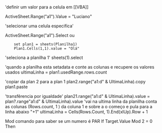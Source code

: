 
'definir um valor para a celula em [[VBA]]

ActiveSheet.Range("a1").Value = "Luciano"

'selecionar uma celula especifica'

ActiveSheet.Range("a1").Select
ou

```Dim Plan1 as Worksheet
	set plan1 = sheets(Planilha1)
	Plan1.Cells(1,1).value = "Olá"
```


'seleciona a planilha 1'
sheets(1).select

'quando a planilha esta setadata e conte as colunas e recupere os valores usados
ultimaLinha = plan1.usedRange.rows.count

'copiar da plan 2 para a plan 1
plan2.range("a1:d" & UltimaLinha).copy
plan1.paste

'transfêrencia por igualdade'
plan21.range("a1:d" & UltimaLinha).value = plan?.range"a1:d" & UltimaLinha).value
'vai na ultima linha da planilha conta as colunas (Rows.count, 1 ) da coluna 1 e sobre a o começo e pula para a linha abaixo "+1"
ultimaLinha = Cells(Rows.Count, 1).End(xlUp).Row + 1

Mod comando para saber se um numero é PAR
If Target.Value Mod 2 = 0 Then







